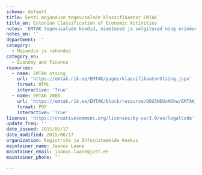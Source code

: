 ```yaml
---
schema: default
title: Eesti majanduse tegevusalade klassifikaator EMTAK
title_en: Estonian Classification of Economic Activities
notes: 'EMTAK tegevusalade koodid, nimetused ja selgitused ning erinõuete teave. Andmed on reaalajas allalaetavad.'
notes_en: ''
department: ''
category:
  - Majandus ja rahandus
category_en:
  - Economy and Finance
resources:
  - name: EMTAK otsing
    url: 'https://emtak.rik.ee/EMTAK/pages/klassifikaatorOtsing.jspx'
    format: HTML
    interactive: 'True'
  - name: EMTAK 2008
    url: 'https://emtak.rik.ee/EMTAK/block/resource/ODU3NDUxNDkw/EMTAK_2008.pdf'
    format: PDF
    interactive: 'True'
license: 'https://creativecommons.org/licenses/by-sa/3.0/ee/legalcode'
update_freq: ''
date_issued: 2015/06/17
date_modified: 2015/06/17
organization: Registrite ja Infosüsteemide Keskus
maintainer_name: Jaanus Laane
maintainer_email: jaanus.laane@just.ee
maintainer_phone: ''

---
```

